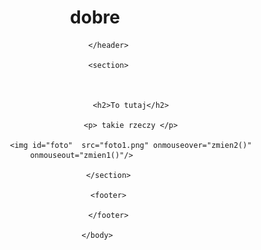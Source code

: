 <!doctype html>
<html>
     <head>
          <meta charset="UTF-8" />
          <title>dobre</title>
		  <script src="OOOOOOOOOOOOOOOO.js"></script>
     </head>
     <body>
          <header>
              <h1> dobre </h1>
			 
          </header>
          
          <section>
               
			   
			  
                    <h2>To tutaj</h2>
					
					<p> takie rzeczy </p>
					
					<img id="foto"  src="foto1.png" onmouseover="zmien2()" onmouseout="zmien1()"/>		
			 
          </section>
          
          <footer>
               
          </footer>
		  
     </body>
</html>
